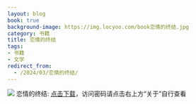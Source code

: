 ```yaml
---
layout: blog
book: true
background-image: https://img.locyoo.com/book恋情的终结.jpg
category: 书籍
title: 恋情的终结
tags:
- 书籍
- 文学
redirect_from:
  - /2024/03/恋情的终结/
---
```

![](https://img.locyoo.com/book恋情的终结.jpg)
恋情的终结: <a name = "ref1" href="https://url18.ctfile.com/f/50983618-1347923617-8d22b9?p=3619">点击下载</a>，访问密码请点击右上方“关于”自行查看